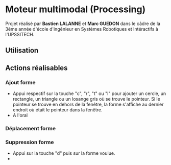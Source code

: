 # Moteur multimodal (Processing)

Projet réalisé par **Bastien LALANNE** et **Marc GUEDON** dans le câdre de la 3ème année d'école d'ingénieur en Systèmes Robotiques et Intéractifs à l'UPSSITECH.

## Utilisation



## Actions réalisables

### Ajout forme

- Appui respectif sur la touche "c", "r", "t" ou "l" pour ajouter un cercle, un rectangle, un triangle ou un losange gris où se trouve le pointeur. Si le pointeur se trouve en dehors de la fenêtre, la forme s'affiche au dernier endroit où était le pointeur dans la fenêtre.
- A l'oral 

### Déplacement forme

### Suppression forme

- Appui sur la touche "d" puis sur la forme voulue.
- 